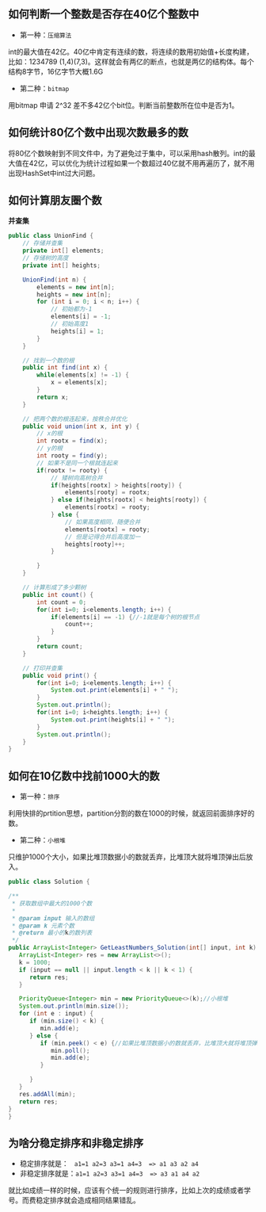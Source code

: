 ## 如何判断一个整数是否存在40亿个整数中
- 第一种：`压缩算法`

int的最大值在42亿。40亿中肯定有连续的数，将连续的数用初始值+长度构建，比如：1234789 (1,4)(7,3)。这样就会有两亿的断点，也就是两亿的结构体。每个结构8字节，16亿字节大概1.6G
 
- 第二种：`bitmap`

用bitmap 申请 2^32 差不多42亿个bit位。判断当前整数所在位中是否为1。

## 如何统计80亿个数中出现次数最多的数

将80亿个数映射到不同文件中，为了避免过于集中，可以采用hash散列。int的最大值在42亿，可以优化为统计过程如果一个数超过40亿就不用再遍历了，就不用出现HashSet中int过大问题。

## 如何计算朋友圈个数
 
**并查集**
````java
public class UnionFind {
    // 存储并查集
    private int[] elements;
    // 存储树的高度
    private int[] heights;

    UnionFind(int n) {
        elements = new int[n];
        heights = new int[n];
        for (int i = 0; i < n; i++) {
            // 初始都为-1
            elements[i] = -1;
            // 初始高度1
            heights[i] = 1;
        }
    }

    // 找到一个数的根
    public int find(int x) {
        while(elements[x] != -1) {
            x = elements[x];
        }
        return x;
    }

    // 把两个数的根连起来，按秩合并优化
    public void union(int x, int y) {
        // x的根
        int rootx = find(x);
        // y的根
        int rooty = find(y);
        // 如果不是同一个根就连起来
        if(rootx != rooty) {
            // 矮树向高树合并
            if(heights[rootx] > heights[rooty]) {
                elements[rooty] = rootx;
            } else if(heights[rootx] < heights[rooty]) {
                elements[rootx] = rooty;
            } else {
                // 如果高度相同，随便合并
                elements[rootx] = rooty;
                // 但是记得合并后高度加一
                heights[rooty]++;
            }

        }
    }

    // 计算形成了多少颗树
    public int count() {
        int count = 0;
        for(int i=0; i<elements.length; i++) {
            if(elements[i] == -1) {//-1就是每个树的根节点
                count++;
            }
        }
        return count;
    }

    // 打印并查集
    public void print() {
        for(int i=0; i<elements.length; i++) {
            System.out.print(elements[i] + " ");
        }
        System.out.println();
        for(int i=0; i<heights.length; i++) {
            System.out.print(heights[i] + " ");
        }
        System.out.println();
    }
}
````

## 如何在10亿数中找前1000大的数
   - 第一种：`排序`

   利用快排的prtition思想，partition分割的数在1000的时候，就返回前面排序好的数。
   
   - 第二种：`小根堆`

   只维护1000个大小，如果比堆顶数据小的数就丢弃，比堆顶大就将堆顶弹出后放入。
   ````java
   public class Solution {

   /**
    * 获取数组中最大的1000个数
    *
    * @param input 输入的数组
    * @param k 元素个数
    * @return 最小的k的数列表
    */
   public ArrayList<Integer> GetLeastNumbers_Solution(int[] input, int k) {
      ArrayList<Integer> res = new ArrayList<>();
      k = 1000;
      if (input == null || input.length < k || k < 1) {
         return res;
      }

      PriorityQueue<Integer> min = new PriorityQueue<>(k);//小根堆
      System.out.println(min.size());
      for (int e : input) {
         if (min.size() < k) {
            min.add(e);
         } else {
            if (min.peek() < e) {//如果比堆顶数据小的数就丢弃，比堆顶大就将堆顶弹出后放入。
               min.poll();
               min.add(e);
            }

         }
      }
      res.addAll(min);
      return res;
   }
}
   ````

## 为啥分稳定排序和非稳定排序
   - 稳定排序就是：&nbsp;&nbsp;  `a1=1 a2=3 a3=1 a4=3  => a1 a3 a2 a4`
   - 非稳定排序就是：`a1=1 a2=3 a3=1 a4=3  => a3 a1 a4 a2`
   
   就比如成绩一样的时候，应该有个统一的规则进行排序，比如上次的成绩或者学号。而费稳定排序就会造成相同结果错乱。
